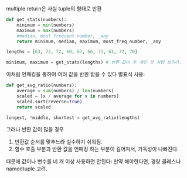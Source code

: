 multiple return은 사실 tuple의 형태로 반환
```python
def get_stats(numbers):
	minimum = min(numbers)	
	maximum = max(numbers)
	#median, most frequent number, _any
	return minimum, median, maximum, most_freq_number, _any

lengths = [63, 73, 72, 60, 67, 66, 71, 61, 72, 70]  

minimum, maximum = get_stats(lengths) # 반환 값이 두 개인 것 처럼 보인다.
```
이처럼 언패킹을 통하여 여러 값을 반환 받을 수 있다
별표식 사용:
```python
def get_avg_ratio(numbers):
	average = sum(numbers) / len(numbers)
	scaled = [x / average for x in numbers]
	scaled.sort(reverse=True)
	return scaled

longest, *middle, shortest = get_avg_ratio(lengths)
```

그러나 반환 값이 많을 경우
1. 반환값 순서를 맞추느라 실수하기 쉬워짐.
2. 함수 호출 부분과 반환 값을 언패킹 하는 부분이 길어져서, 가독성이 나빠진다.

때문에 값이나 변수를 네 개 이상 사용하면 안된다: 만약 해야한다면, 경량 클래스나 namedtuple 고려.